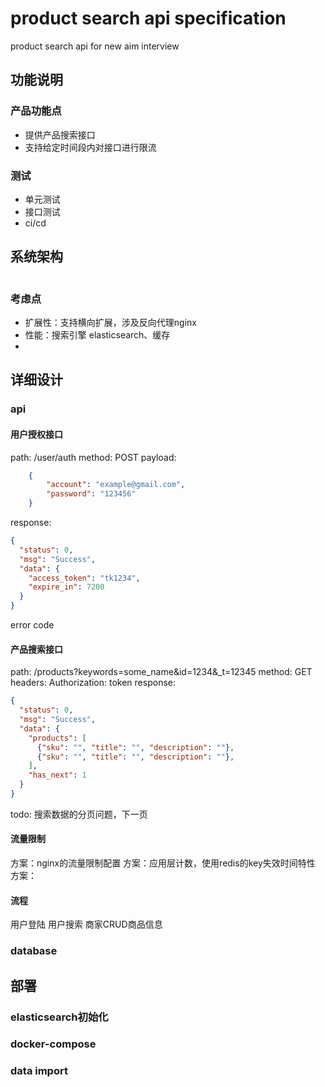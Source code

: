 # product search api specification
product search api for new aim interview

## 功能说明

### 产品功能点

- 提供产品搜索接口
- 支持给定时间段内对接口进行限流

### 测试

- 单元测试
- 接口测试
- ci/cd


## 系统架构
```mermaid

```

### 考虑点

- 扩展性：支持横向扩展，涉及反向代理nginx
- 性能：搜索引擎 elasticsearch、缓存
- 

## 详细设计
### api

#### 用户授权接口

path: /user/auth
method: POST
payload:
```json
    {
        "account": "example@gmail.com",
        "password": "123456"
    }
```
response:
```json
{
  "status": 0,
  "msg": "Success",
  "data": {
    "access_token": "tk1234",
    "expire_in": 7200
  }
}
```
error code


#### 产品搜索接口

path: /products?keywords=some_name&id=1234&_t=12345
method: GET
headers:
    Authorization: token
response:
```json
{
  "status": 0,
  "msg": "Success",
  "data": {
    "products": [
      {"sku": "", "title": "", "description": ""},
      {"sku": "", "title": "", "description": ""},
    ],
    "has_next": 1
  }
}
```

todo: 搜索数据的分页问题，下一页

#### 流量限制

方案：nginx的流量限制配置
方案：应用层计数，使用redis的key失效时间特性
方案：


#### 流程

用户登陆
用户搜索
商家CRUD商品信息


### database


## 部署

### elasticsearch初始化

### docker-compose

### data import

### 

